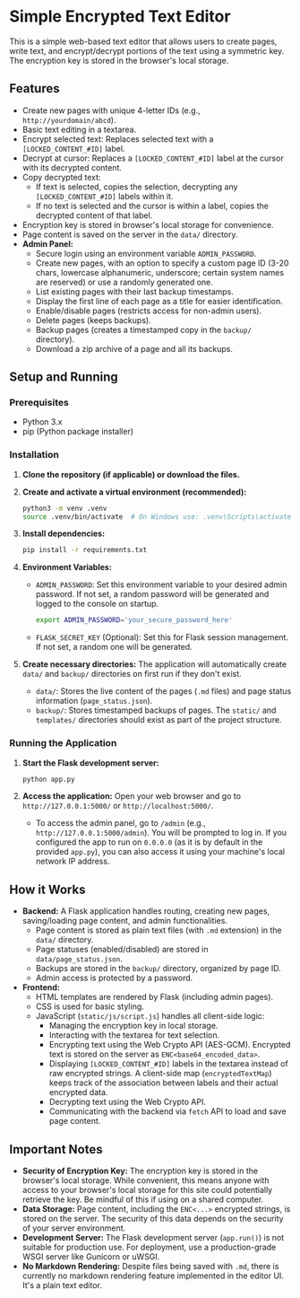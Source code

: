# Simple Encrypted Text Editor

This is a simple web-based text editor that allows users to create pages, write text, and encrypt/decrypt portions of the text using a symmetric key. The encryption key is stored in the browser's local storage.

## Features

- Create new pages with unique 4-letter IDs (e.g., `http://yourdomain/abcd`).
- Basic text editing in a textarea.
- Encrypt selected text: Replaces selected text with a `[LOCKED_CONTENT_#ID]` label.
- Decrypt at cursor: Replaces a `[LOCKED_CONTENT_#ID]` label at the cursor with its decrypted content.
- Copy decrypted text:
    - If text is selected, copies the selection, decrypting any `[LOCKED_CONTENT_#ID]` labels within it.
    - If no text is selected and the cursor is within a label, copies the decrypted content of that label.
- Encryption key is stored in browser's local storage for convenience.
- Page content is saved on the server in the `data/` directory.
- **Admin Panel:**
    - Secure login using an environment variable `ADMIN_PASSWORD`.
    - Create new pages, with an option to specify a custom page ID (3-20 chars, lowercase alphanumeric, underscore; certain system names are reserved) or use a randomly generated one.
    - List existing pages with their last backup timestamps.
    - Display the first line of each page as a title for easier identification.
    - Enable/disable pages (restricts access for non-admin users).
    - Delete pages (keeps backups).
    - Backup pages (creates a timestamped copy in the `backup/` directory).
    - Download a zip archive of a page and all its backups.

## Setup and Running

### Prerequisites

- Python 3.x
- pip (Python package installer)

### Installation

1.  **Clone the repository (if applicable) or download the files.**

2.  **Create and activate a virtual environment (recommended):**
    ```bash
    python3 -m venv .venv
    source .venv/bin/activate  # On Windows use: .venv\Scripts\activate
    ```

3.  **Install dependencies:**
    ```bash
    pip install -r requirements.txt
    ```

4.  **Environment Variables:**
    -   `ADMIN_PASSWORD`: Set this environment variable to your desired admin password. If not set, a random password will be generated and logged to the console on startup.
        ```bash
        export ADMIN_PASSWORD='your_secure_password_here' 
        ```
    -   `FLASK_SECRET_KEY` (Optional): Set this for Flask session management. If not set, a random one will be generated.

5.  **Create necessary directories:**
    The application will automatically create `data/` and `backup/` directories on first run if they don't exist.
    - `data/`: Stores the live content of the pages (`.md` files) and page status information (`page_status.json`).
    - `backup/`: Stores timestamped backups of pages.
    The `static/` and `templates/` directories should exist as part of the project structure.

### Running the Application

1.  **Start the Flask development server:**
    ```bash
    python app.py
    ```

2.  **Access the application:**
    Open your web browser and go to `http://127.0.0.1:5000/` or `http://localhost:5000/`.
    - To access the admin panel, go to `/admin` (e.g., `http://127.0.0.1:5000/admin`). You will be prompted to log in.
    If you configured the app to run on `0.0.0.0` (as it is by default in the provided `app.py`), you can also access it using your machine's local network IP address.

## How it Works

-   **Backend:** A Flask application handles routing, creating new pages, saving/loading page content, and admin functionalities.
    - Page content is stored as plain text files (with `.md` extension) in the `data/` directory.
    - Page statuses (enabled/disabled) are stored in `data/page_status.json`.
    - Backups are stored in the `backup/` directory, organized by page ID.
    - Admin access is protected by a password.
-   **Frontend:**
    -   HTML templates are rendered by Flask (including admin pages).
    -   CSS is used for basic styling.
    -   JavaScript (`static/js/script.js`) handles all client-side logic:
        -   Managing the encryption key in local storage.
        -   Interacting with the textarea for text selection.
        -   Encrypting text using the Web Crypto API (AES-GCM). Encrypted text is stored on the server as `ENC<base64_encoded_data>`.
        -   Displaying `[LOCKED_CONTENT_#ID]` labels in the textarea instead of raw encrypted strings. A client-side map (`encryptedTextMap`) keeps track of the association between labels and their actual encrypted data.
        -   Decrypting text using the Web Crypto API.
        -   Communicating with the backend via `fetch` API to load and save page content.

## Important Notes

-   **Security of Encryption Key:** The encryption key is stored in the browser's local storage. While convenient, this means anyone with access to your browser's local storage for this site could potentially retrieve the key. Be mindful of this if using on a shared computer.
-   **Data Storage:** Page content, including the `ENC<...>` encrypted strings, is stored on the server. The security of this data depends on the security of your server environment.
-   **Development Server:** The Flask development server (`app.run()`) is not suitable for production use. For deployment, use a production-grade WSGI server like Gunicorn or uWSGI.
-   **No Markdown Rendering:** Despite files being saved with `.md`, there is currently no markdown rendering feature implemented in the editor UI. It's a plain text editor.
